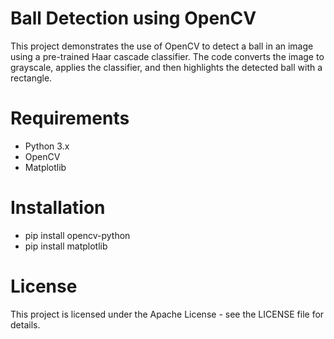 # Ball Detection using OpenCV
This project demonstrates the use of OpenCV to detect a ball in an image using a pre-trained Haar cascade classifier. The code converts the image to grayscale, applies the classifier, and then highlights the detected ball with a rectangle.

# Requirements

- Python 3.x
- OpenCV
- Matplotlib

# Installation

- pip install opencv-python
- pip install matplotlib

# License

This project is licensed under the Apache License - see the LICENSE file for details.
